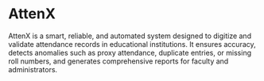 # AttenX
AttenX is a smart, reliable, and automated system designed to digitize and validate attendance records in educational institutions. It ensures accuracy, detects anomalies such as proxy attendance, duplicate entries, or missing roll numbers, and generates comprehensive reports for faculty and administrators.
